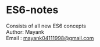 # ES6-notes

Consists of all new ES6 concepts <br>
Author: Mayank <br>
Email : mayank04111998@gmail.com <br>
